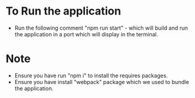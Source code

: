 # To Run the application
  
  - Run the following comment "npm run start" - which will build and run the application in a port which will display in the terminal.

# Note

  - Ensure you have run "npm i" to install the requires packages.
  - Ensure you have install "webpack" package which we used to bundle the application.
